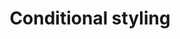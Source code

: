 ---
title: Conditional styling
eleventyNavigation:
  key: shortcutsConditionalRenderingEN
  title: Conditional styling
  locale: en
  parent: shortcutsEN
  order: 1
permalink: false
layout: 'layouts/base.njk'
---